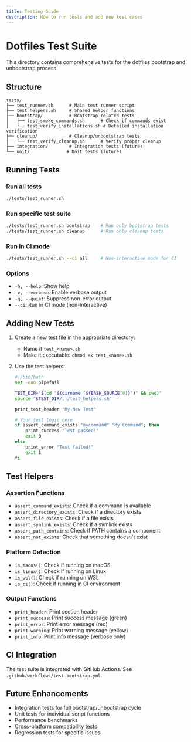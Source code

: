 ```yaml
---
title: Testing Guide
description: How to run tests and add new test cases
---
```


# Dotfiles Test Suite

This directory contains comprehensive tests for the dotfiles bootstrap and unbootstrap process.

## Structure

```
tests/
├── test_runner.sh      # Main test runner script
├── test_helpers.sh     # Shared helper functions
├── bootstrap/          # Bootstrap-related tests
│   ├── test_smoke_commands.sh      # Check if commands exist
│   └── test_verify_installations.sh # Detailed installation verification
├── cleanup/            # Cleanup/unbootstrap tests
│   └── test_verify_cleanup.sh      # Verify proper cleanup
├── integration/        # Integration tests (future)
└── unit/              # Unit tests (future)
```

## Running Tests

### Run all tests
```bash
./tests/test_runner.sh
```

### Run specific test suite
```bash
./tests/test_runner.sh bootstrap    # Run only bootstrap tests
./tests/test_runner.sh cleanup      # Run only cleanup tests
```

### Run in CI mode
```bash
./tests/test_runner.sh --ci all     # Non-interactive mode for CI
```

### Options
- `-h, --help`: Show help
- `-v, --verbose`: Enable verbose output
- `-q, --quiet`: Suppress non-error output
- `--ci`: Run in CI mode (non-interactive)

## Adding New Tests

1. Create a new test file in the appropriate directory:
   - Name it `test_<name>.sh`
   - Make it executable: `chmod +x test_<name>.sh`

2. Use the test helpers:
   ```bash
   #!/bin/bash
   set -euo pipefail

   TEST_DIR="$(cd "$(dirname "${BASH_SOURCE[0]}")" && pwd)"
   source "$TEST_DIR/../test_helpers.sh"

   print_test_header "My New Test"

   # Your test logic here
   if assert_command_exists "mycommand" "My Command"; then
       print_success "Test passed!"
       exit 0
   else
       print_error "Test failed!"
       exit 1
   fi
   ```

## Test Helpers

### Assertion Functions
- `assert_command_exists`: Check if a command is available
- `assert_directory_exists`: Check if a directory exists
- `assert_file_exists`: Check if a file exists
- `assert_symlink_exists`: Check if a symlink exists
- `assert_path_contains`: Check if PATH contains a component
- `assert_not_exists`: Check that something doesn't exist

### Platform Detection
- `is_macos()`: Check if running on macOS
- `is_linux()`: Check if running on Linux
- `is_wsl()`: Check if running on WSL
- `is_ci()`: Check if running in CI environment

### Output Functions
- `print_header`: Print section header
- `print_success`: Print success message (green)
- `print_error`: Print error message (red)
- `print_warning`: Print warning message (yellow)
- `print_info`: Print info message (verbose only)

## CI Integration

The test suite is integrated with GitHub Actions. See `.github/workflows/test-bootstrap.yml`.

## Future Enhancements

- Integration tests for full bootstrap/unbootstrap cycle
- Unit tests for individual script functions
- Performance benchmarks
- Cross-platform compatibility tests
- Regression tests for specific issues
